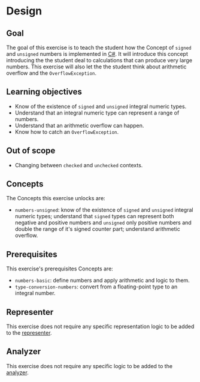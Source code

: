 # Design

## Goal

The goal of this exercise is to teach the student how the Concept of `signed` and `unsigned` numbers is implemented in [C#][docs.microsoft.com-integral]. It will introduce this concept introducing the the student deal to calculations that can produce very large numbers. This exercise will also let the the student think about arithmetic overflow and the `OverflowException`.

## Learning objectives

- Know of the existence of `signed` and `unsigned` integral numeric types.
- Understand that an integral numeric type can represent a range of numbers.
- Understand that an arithmetic overflow can happen.
- Know how to catch an `OverflowException`.

## Out of scope

- Changing between `checked` and `unchecked` contexts.

## Concepts

The Concepts this exercise unlocks are:

- `numbers-unsigned`: know of the existence of `signed` and `unsigned` integral numeric types; understand that `signed` types can represent both negative and positive numbers and `unsigned` only positive numbers and double the range of it's signed counter part; understand arithmetic overflow.

## Prerequisites

This exercise's prerequisites Concepts are:

- `numbers-basic`: define numbers and apply arithmetic and logic to them.
- `type-conversion-numbers`: convert from a floating-point type to an integral number.

## Representer

This exercise does not require any specific representation logic to be added to the [representer][representer].

## Analyzer

This exercise does not require any specific logic to be added to the [analyzer][analyzer].

[analyzer]: https://github.com/exercism/csharp-analyzer
[representer]: https://github.com/exercism/csharp-representer
[docs.microsoft.com-integral]: https://docs.microsoft.com/en-us/dotnet/csharp/language-reference/builtin-types/integral-numeric-types

